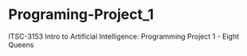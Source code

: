 # Programing-Project_1
ITSC-3153 Intro to Artificial Intelligence: Programming Project 1 - Eight Queens

